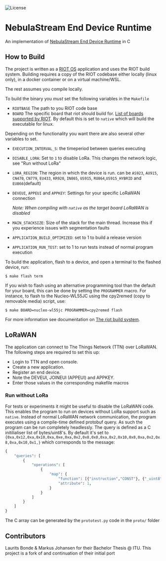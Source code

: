 <img alt="License" src="https://img.shields.io/badge/license-MIT-brightgreen.svg"/>

# NebulaStream End Device Runtime
An implementation of [NebulaStream End Device Runtime]( https://github.com/FlapKap/nebulastream-ed-runtime) in C

## How to Build
The project is written as a [RIOT OS](https://github.com/RIOT-OS/RIOT/blob/master/examples/lorawan/main.c) application and uses the RIOT build system. Building requires a copy of the RIOT codebase either locally (linux only), in a docker container or on a virtual machine/WSL.

The rest assumes you compile locally. 

To build the binary you *must* set the following variables in the `Makefile`
- `RIOTBASE` The path to you RIOT code base
- `BOARD` The specific board that riot should build for. [List of boards supported by RIOT](https://doc.riot-os.org/group__boards.html). By default this is set to `native` which will build the executable for linux.

Depending on the functionality you want there are also several other variables to set.
- `EXECUTION_INTERVAL_S`: the timeperiod between queries executing
- `DISABLE_LORA`: Set to `1` to disable LoRa. This changes the network logic, see "Run without LoRa"
- `LORA_REGION`: The region in which the device is run. can be `AS923`, `AU915`, `CN470`, `CN779`, `EU433`, `KR920`, `IN865`, `US915`, `RU864`,`US915_HYBRID` and `EU866`(default)
- `DEVEUI`, `APPEUI` and `APPKEY`: Settings for your specific LoRaWAN connection
  
  *Note: When compiling with `native` as the target board LoRaWAN is disabled*


- `MAIN_STACKSIZE`: Size of the stack for the main thread. Increase this if you experience issues with segmentation faults

- `APPLICATION_BUILD_OPTIMIZED`: set to 1 to build a release version
- `APPLICATION_RUN_TEST`: set to 1 to run tests instead of normal program execution

To build the application, flash to a device, and open a terminal to the flashed device, run:

`$ make flash term`

If you wish to flash using an alternative programming tool than the default for your board, this can be done by setting the `PROGRAMMER` macro. For instance, to flash to the Nucleo-WL55JC using the cpy2remed (copy to removable media) script, use:

`$ make BOARD=nucleo-wl55jc PROGRAMMER=cpy2remed flash`

For more information see documentation on [The riot build system](https://doc.riot-os.org/flashing.html#flashing-general).

## LoRaWAN
The application can connect to The Things Network (TTN) over LoRaWAN. The following steps are required to set this up:

- Login to TTN and open console.
- Create a new application.
- Register an end device.
- Note the DEVEUI, JOINEUI (APPEUI) and APPKEY.
- Enter those values in the corresponding makefile macros

### Run without LoRa
For tests or experiments it might be useful to disable the LoRaWAN code. This enables the program to run on devices without LoRa support such as `native`.
Instead of normal LoRaWAN network communication, the program executes using a compile-time defined protobuf query. As such the program can be run completely headlessly. The query is defined as a C initilialiser list of bytes/uint8's. By default it's set to `{0xa,0x12,0xa,0x10,0xa,0xe,0xa,0x2,0x8,0x0,0xa,0x2,0x10,0x8,0xa,0x2,0x8,0xa,0x10,0x1,}` which corresponds to the message:
```python
{
    "queries": [
        {
            "operations": [
                {
                    "map": {
                        "function": [{"instruction","CONST"}, {"_uint8": 8}, {"instruction": "MUL"}],
                        "attribute": 1,
                    }
                }
            ]
        }
    ]
}
```
The C array can be generated by the `prototest.py` code in the `proto/` folder

## Contributors
Laurits Bonde & Markus Johansen for their Bachelor Thesis @ ITU.
This project is a fork of and continuation of their initial port
